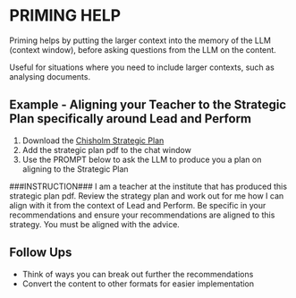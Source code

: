 # PRIMING HELP
Priming helps by putting the larger context into the memory of the LLM (context window), before asking questions from the LLM on the content. 

Useful for situations where you need to include larger contexts, such as analysing documents. 

## Example - Aligning your Teacher to the Strategic Plan specifically around Lead and Perform 

1. Download the [Chisholm Strategic Plan](https://mc-144d79d2-0071-496e-ac6f-746126-cdn-endpoint.azureedge.net/-/media/files/about/publications/strategic-plan.pdf?rev=4bf3e11fc31347f1a5b18decc821210a&hash=A977DA0ABCF8E1B44A5C2854C63CE8F5) 
2. Add the strategic plan pdf to the chat window
3. Use the PROMPT below to ask the LLM to produce you a plan on aligning to the Strategic Plan 

###INSTRUCTION###
I am a teacher at the institute that has produced this strategic plan pdf. Review the strategy plan and work out for me how I can align with it from the context of Lead and Perform. Be specific in your recommendations and ensure your recommendations are aligned to this strategy. You must be aligned with the advice. 

## Follow Ups
- Think of ways you can break out further the recommendations 
- Convert the content to other formats for easier implementation 


